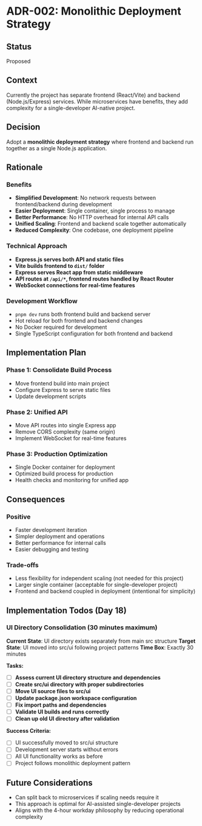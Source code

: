 # ADR-002: Monolithic Deployment Strategy

## Status
Proposed

## Context
Currently the project has separate frontend (React/Vite) and backend (Node.js/Express) services. While microservices have benefits, they add complexity for a single-developer AI-native project.

## Decision
Adopt a **monolithic deployment strategy** where frontend and backend run together as a single Node.js application.

## Rationale

### Benefits
- **Simplified Development**: No network requests between frontend/backend during development
- **Easier Deployment**: Single container, single process to manage
- **Better Performance**: No HTTP overhead for internal API calls
- **Unified Scaling**: Frontend and backend scale together automatically
- **Reduced Complexity**: One codebase, one deployment pipeline

### Technical Approach
- **Express.js serves both API and static files**
- **Vite builds frontend to `dist/` folder**
- **Express serves React app from static middleware**
- **API routes at `/api/*`, frontend routes handled by React Router**
- **WebSocket connections for real-time features**

### Development Workflow
- `pnpm dev` runs both frontend build and backend server
- Hot reload for both frontend and backend changes
- No Docker required for development
- Single TypeScript configuration for both frontend and backend

## Implementation Plan

### Phase 1: Consolidate Build Process
- Move frontend build into main project
- Configure Express to serve static files
- Update development scripts

### Phase 2: Unified API
- Move API routes into single Express app
- Remove CORS complexity (same origin)
- Implement WebSocket for real-time features

### Phase 3: Production Optimization
- Single Docker container for deployment
- Optimized build process for production
- Health checks and monitoring for unified app

## Consequences

### Positive
- Faster development iteration
- Simpler deployment and operations
- Better performance for internal calls
- Easier debugging and testing

### Trade-offs
- Less flexibility for independent scaling (not needed for this project)
- Larger single container (acceptable for single-developer project)
- Frontend and backend coupled in deployment (intentional for simplicity)

## Implementation Todos (Day 18)

### UI Directory Consolidation (30 minutes maximum)

**Current State**: UI directory exists separately from main src structure
**Target State**: UI moved into src/ui following project patterns
**Time Box**: Exactly 30 minutes

**Tasks:**
- [ ] **Assess current UI directory structure and dependencies**
- [ ] **Create src/ui directory with proper subdirectories**  
- [ ] **Move UI source files to src/ui**
- [ ] **Update package.json workspace configuration**
- [ ] **Fix import paths and dependencies**
- [ ] **Validate UI builds and runs correctly**
- [ ] **Clean up old UI directory after validation**

**Success Criteria:**
- [ ] UI successfully moved to src/ui structure
- [ ] Development server starts without errors
- [ ] All UI functionality works as before
- [ ] Project follows monolithic deployment pattern

## Future Considerations
- Can split back to microservices if scaling needs require it
- This approach is optimal for AI-assisted single-developer projects
- Aligns with the 4-hour workday philosophy by reducing operational complexity